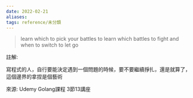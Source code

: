 ```yaml
---
date: 2022-02-21
aliases: 
tags: reference/未分類
---
```


>learn which to pick your battles to learn which battles to fight and when to switch to let go

註解: 

寫程式的人，自行要能決定遇到一個問題的時候，要不要繼續掙扎，還是就算了，這個邊界的拿捏是個藝術

來源: Udemy Golang課程 3節13講座
